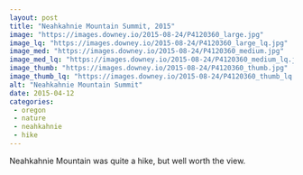 ```yaml
---
layout: post
title: "Neahkahnie Mountain Summit, 2015"
image: "https://images.downey.io/2015-08-24/P4120360_large.jpg"
image_lq: "https://images.downey.io/2015-08-24/P4120360_large_lq.jpg"
image_med: "https://images.downey.io/2015-08-24/P4120360_medium.jpg"
image_med_lq: "https://images.downey.io/2015-08-24/P4120360_medium_lq.jpg"
image_thumb: "https://images.downey.io/2015-08-24/P4120360_thumb.jpg"
image_thumb_lq: "https://images.downey.io/2015-08-24/P4120360_thumb_lq.jpg"
alt: "Neahkahnie Mountain Summit"
date: 2015-04-12
categories:
 - oregon
 - nature
 - neahkahnie
 - hike
---
```


Neahkahnie Mountain was quite a hike, but well worth the view.
